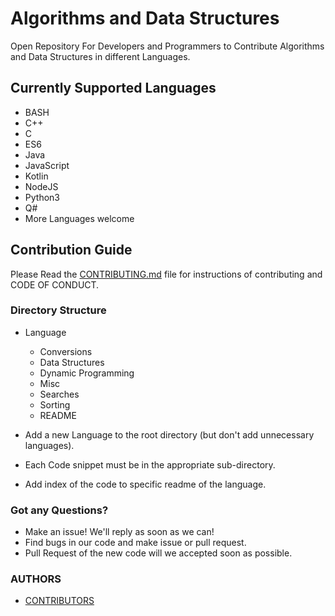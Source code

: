 # Algorithms and Data Structures

Open Repository For Developers and Programmers to Contribute Algorithms and Data Structures in different Languages.

## Currently Supported Languages

* BASH
* C++
* C
* ES6
* Java
* JavaScript
* Kotlin
* NodeJS
* Python3
* Q#
* More Languages welcome

## Contribution Guide

Please Read the [CONTRIBUTING.md](.github/CONTRIBUTING.md) file for instructions of contributing and CODE OF CONDUCT.

### Directory Structure

* Language
  * Conversions
  * Data Structures
  * Dynamic Programming
  * Misc
  * Searches
  * Sorting
  * README

* Add a new Language to the root directory (but don't add unnecessary languages).
* Each Code snippet must be in the appropriate sub-directory.
* Add index of the code to specific readme of the language.

### Got any Questions?

* Make an issue! We'll reply as soon as we can!
* Find bugs in our code and make issue or pull request.
* Pull Request of the new code will we accepted soon as possible.

### AUTHORS

* [CONTRIBUTORS](CONTRIBUTORS.md)